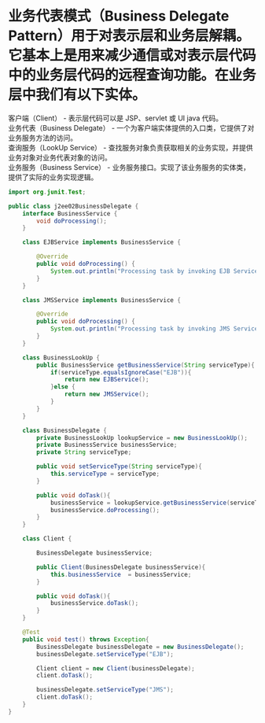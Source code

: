 # 业务代表模式（Business Delegate Pattern）用于对表示层和业务层解耦。它基本上是用来减少通信或对表示层代码中的业务层代码的远程查询功能。在业务层中我们有以下实体。

客户端（Client） - 表示层代码可以是 JSP、servlet 或 UI java 代码。  
业务代表（Business Delegate） - 一个为客户端实体提供的入口类，它提供了对业务服务方法的访问。  
查询服务（LookUp Service） - 查找服务对象负责获取相关的业务实现，并提供业务对象对业务代表对象的访问。  
业务服务（Business Service） - 业务服务接口。实现了该业务服务的实体类，提供了实际的业务实现逻辑。



```java
import org.junit.Test;

public class j2ee02BusinessDelegate {
    interface BusinessService {
        void doProcessing();
    }

    class EJBService implements BusinessService {

        @Override
        public void doProcessing() {
            System.out.println("Processing task by invoking EJB Service");
        }
    }

    class JMSService implements BusinessService {

        @Override
        public void doProcessing() {
            System.out.println("Processing task by invoking JMS Service");
        }
    }

    class BusinessLookUp {
        public BusinessService getBusinessService(String serviceType){
            if(serviceType.equalsIgnoreCase("EJB")){
                return new EJBService();
            }else {
                return new JMSService();
            }
        }
    }

    class BusinessDelegate {
        private BusinessLookUp lookupService = new BusinessLookUp();
        private BusinessService businessService;
        private String serviceType;

        public void setServiceType(String serviceType){
            this.serviceType = serviceType;
        }

        public void doTask(){
            businessService = lookupService.getBusinessService(serviceType);
            businessService.doProcessing();
        }
    }

    class Client {

        BusinessDelegate businessService;

        public Client(BusinessDelegate businessService){
            this.businessService  = businessService;
        }

        public void doTask(){
            businessService.doTask();
        }
    }

    @Test
    public void test() throws Exception{
        BusinessDelegate businessDelegate = new BusinessDelegate();
        businessDelegate.setServiceType("EJB");

        Client client = new Client(businessDelegate);
        client.doTask();

        businessDelegate.setServiceType("JMS");
        client.doTask();
    }
}


```





